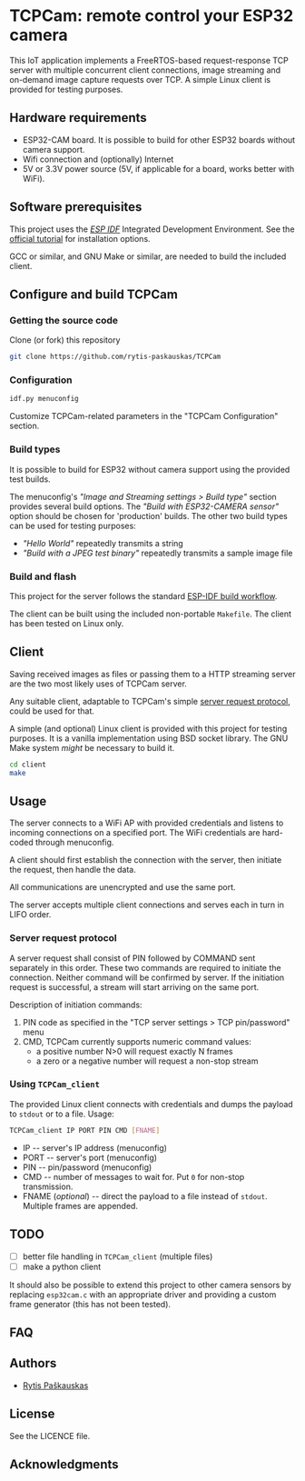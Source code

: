 # TCPCam: remote control your ESP32 camera
This IoT application implements a FreeRTOS-based request-response TCP server with multiple concurrent client connections, image streaming and on-demand image capture requests over TCP.
A simple Linux client is provided for testing purposes.
## Hardware requirements
- ESP32-CAM board. 
  It is possible to build for other ESP32 boards without camera support.
- Wifi connection and (optionally) Internet
- 5V or 3.3V power source (5V, if applicable for a board, works better with WiFi).
## Software prerequisites
This project uses the [*ESP IDF*](https://github.com/espressif/esp-idf "ESP-IDF on Github") Integrated Development Environment.
See the [official tutorial](https://docs.espressif.com/projects/esp-idf/en/latest/esp32/get-started/index.html#installation "install and setup ESP IDF") for installation options.

GCC or similar, and GNU Make or similar, are needed to build the included client.
## Configure and build TCPCam
### Getting the source code
Clone (or fork) this repository
```sh
git clone https://github.com/rytis-paskauskas/TCPCam
```
### Configuration
```sh
idf.py menuconfig
```
Customize TCPCam-related parameters in the "TCPCam Configuration" section.
### Build types
It is possible to build for ESP32 without camera support using the provided test builds.

The menuconfig's *"Image and Streaming settings > Build type"* section provides several build options. 
The *"Build with ESP32-CAMERA sensor"* option should be chosen for 'production' builds.
The other two build types can be used for testing purposes:
- *"Hello World"* repeatedly transmits a string
- *"Build with a JPEG test binary"* repeatedly transmits a sample image file
### Build and flash
This project for the server follows the standard [ESP-IDF build workflow](https://docs.espressif.com/projects/esp-idf/en/latest/esp32/get-started/linux-macos-setup.html#build-the-project "ESP IDF build workflow").

The client can be built using the included non-portable `Makefile`. 
The client has been tested on Linux only.
## Client
Saving received images as files or passing them to a HTTP streaming server are the two most likely uses of TCPCam server.

Any suitable client, adaptable to TCPCam's simple [server request protocol](#server-request-protocol), could be used for that.

A simple (and optional) Linux client is provided with this project for testing purposes. 
It is a vanilla implementation using BSD socket library. The GNU Make system *might* be necessary to build it.
```sh
cd client
make
```
## Usage
The server connects to a WiFi AP with provided credentials and listens to incoming connections on a specified port. The WiFi credentials are hard-coded through menuconfig.

A client should first establish the connection with the server, then initiate the request, then handle the data.

All communications are unencrypted and use the same port.

The server accepts multiple client connections and serves each in turn in LIFO order.
### Server request protocol
A server request shall consist of PIN followed by COMMAND sent separately in this order. These two commands are required to initiate the connection. Neither command will be confirmed by server.
If the initiation request is successful, a stream will start arriving on the same port.

Description of initiation commands:
1. PIN code as specified in the "TCP server settings > TCP pin/password" menu
2. CMD, TCPCam currently supports numeric command values:
   - a positive number N>0 will request exactly N frames
   - a zero or a negative number will request a non-stop stream
### Using `TCPCam_client`
The provided Linux client connects with credentials and dumps the payload to `stdout` or to a file. Usage:
```sh
TCPCam_client IP PORT PIN CMD [FNAME]
```
- IP --  server's IP address (menuconfig)
- PORT -- server's port (menuconfig)
- PIN -- pin/password (menuconfig)
- CMD -- number of messages to wait for. Put `0` for non-stop transmission.
- FNAME (*optional*) -- direct the payload to a file instead of `stdout`. 
  Multiple frames are appended.

## TODO
- [ ] better file handling in `TCPCam_client` (multiple files)
- [ ] make a python client

It should also be possible to extend this project to other camera sensors by replacing `esp32cam.c` with an appropriate driver and providing a custom frame generator (this has not been tested).
## FAQ
## Authors
* [Rytis Paškauskas](https://github.com/rytis-paskauskas)
## License
See the LICENCE file.

## Acknowledgments

